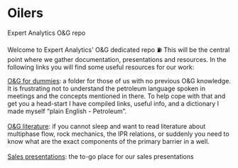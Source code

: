 # Oilers
Expert Analytics O&amp;G repo

Welcome to Expert Analytics' O&G dedicated repo :fuelpump: This will be the central point where we gather documentation, presentations and resources. In the following links you will find some useful resources for our work:

[O&G for dummies](https://drive.google.com/drive/u/0/folders/1XoAf6mMP5Svg6K9YkW4pNKD39FsSrckQ): a folder for those of us with no previous O&G knowledge. It is frustrating not to understand the petroleum language spoken in meetings and the concepts mentioned in there. To help cope with that and get you a head-start I have compiled links, useful info, and a dictionary I made myself “plain English - Petroleum”. <br><br>
[O&G literature](https://drive.google.com/drive/u/0/folders/1sdexOn1ShxqRZCuvz0udlEezgzfmhQac): if you cannot sleep and want to read literature about multiphase flow, rock mechanics, the IPR relations, or suddenly you need to know what are the exact components of the primary barrier in a well. <br><br>
[Sales presentations](https://drive.google.com/drive/u/0/folders/1VqlMz1RJ3KFpNnLMyJHL6Xd2uAIDahL4): the to-go place for our sales presentations <br><br>
